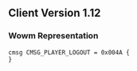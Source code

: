 ## Client Version 1.12

### Wowm Representation
```rust,ignore
cmsg CMSG_PLAYER_LOGOUT = 0x004A {
}

```
